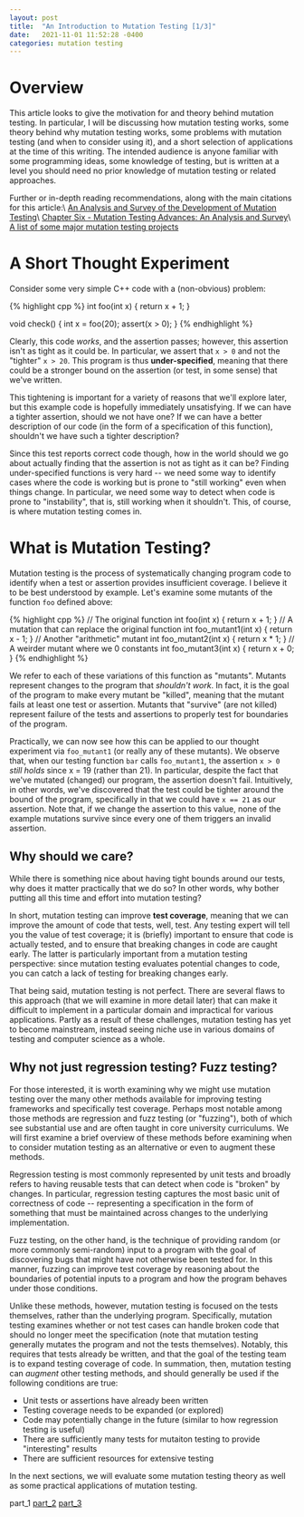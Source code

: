 ```yaml
---
layout: post
title:  "An Introduction to Mutation Testing [1/3]"
date:   2021-11-01 11:52:28 -0400
categories: mutation testing
---
```


# Overview

This article looks to give the motivation for and theory behind mutation testing.  In particular, I will be discussing how mutation testing works, some theory behind why mutation testing works, some problems with mutation testing (and when to consider using it), and a short selection of applications at the time of this writing.  The intended audience is anyone familiar with some programming ideas, some knowledge of testing, but is written at a level you should need no prior knowledge of mutation testing or related approaches.

Further or in-depth reading recommendations, along with the main citations for this article:\\
[An Analysis and Survey of the Development of Mutation Testing](https://ieeexplore.ieee.org/document/5487526)\\
[Chapter Six - Mutation Testing Advances: An Analysis and Survey](https://www.sciencedirect.com/science/article/abs/pii/S0065245818300305)\\
[A list of some major mutation testing projects](https://awesomeopensource.com/projects/mutation-testing)

# A Short Thought Experiment

Consider some very simple C++ code with a (non-obvious) problem:

{% highlight cpp %}
int foo(int x) {
  return x + 1;
}

void check() {
  int x = foo(20);
  assert(x > 0);
}
{% endhighlight %}

Clearly, this code _works_, and the assertion passes; however, this assertion isn't as tight as it could be.  In particular, we assert that `x > 0` and not the "tighter" `x > 20`.  This program is thus **under-specified**, meaning that there could be a stronger bound on the assertion (or test, in some sense) that we've written.

This tightening is important for a variety of reasons that we'll explore later, but this example code is hopefully immediately unsatisfying.  If we can have a tighter assertion, should we not have one?  If we can have a better description of our code (in the form of a specification of this function), shouldn't we have such a tighter description?

Since this test reports correct code though, how in the world should we go about actually finding that the assertion is not as tight as it can be?  Finding under-specified functions is very hard -- we need some way to identify cases where the code is working but is prone to "still working" even when things change.  In particular, we need some way to detect when code is prone to "instability", that is, still working when it shouldn't.  This, of course, is where mutation testing comes in.

# What is Mutation Testing?

Mutation testing is the process of systematically changing program code to identify when a test or assertion provides insufficient coverage.  I believe it to be best understood by example.  Let's examine some mutants of the function `foo` defined above:

{% highlight cpp %}
// The original function
int foo(int x) {
  return x + 1;
}
// A mutation that can replace the original function
int foo_mutant1(int x) {
  return x - 1;
}
// Another "arithmetic" mutant
int foo_mutant2(int x) {
  return x * 1;
}
// A weirder mutant where we 0 constants
int foo_mutant3(int x) {
  return x + 0;
}
{% endhighlight %}

We refer to each of these variations of this function as "mutants".  Mutants represent changes to the program that _shouldn't work_.  In fact, it is the goal of the program to make every mutant be "killed", meaning that the mutant fails at least one test or assertion.  Mutants that "survive" (are not killed) represent failure of the tests and assertions to properly test for boundaries of the program.

Practically, we can now see how this can be applied to our thought experiment via `foo_mutant1` (or really any of these mutants).  We observe that, when our testing function `bar` calls `foo_mutant1`, the assertion `x > 0` _still holds_ since x = 19 (rather than 21).  In particular, despite the fact that we've mutated (changed) our program, the assertion doesn't fail.  Intuitively, in other words, we've discovered that the test could be tighter around the bound of the program, specifically in that we could have `x == 21` as our assertion.  Note that, if we change the assertion to this value, none of the example mutations survive since every one of them triggers an invalid assertion.

## Why should we care?

While there is something nice about having tight bounds around our tests, why does it matter practically that we do so?  In other words, why bother putting all this time and effort into mutation testing?

In short, mutation testing can improve **test coverage**, meaning that we can improve the amount of code that tests, well, test.  Any testing expert will tell you the value of test coverage; it is (briefly) important to ensure that code is actually tested, and to ensure that breaking changes in code are caught early.  The latter is particularly important from a mutation testing perspective: since mutation testing evaluates potential changes to code, you can catch a lack of testing for breaking changes early.

That being said, mutation testing is not perfect.  There are several flaws to this approach (that we will examine in more detail later) that can make it difficult to implement in a particular domain and impractical for various applications.  Partly as a result of these challenges, mutation testing has yet to become mainstream, instead seeing niche use in various domains of testing and computer science as a whole.

## Why not just regression testing?  Fuzz testing?

For those interested, it is worth examining why we might use mutation testing over the many other methods available for improving testing frameworks and specifically test coverage.  Perhaps most notable among those methods are regression and fuzz testing (or "fuzzing"), both of which see substantial use and are often taught in core university curriculums.  We will first examine a brief overview of these methods before examining when to consider mutation testing as an alternative or even to augment these methods.

Regression testing is most commonly represented by unit tests and broadly refers to having reusable tests that can detect when code is "broken" by changes.  In particular, regression testing captures the most basic unit of correctness of code -- representing a specification in the form of something that must be maintained across changes to the underlying implementation.

Fuzz testing, on the other hand, is the technique of providing random (or more commonly semi-random) input to a program with the goal of discovering bugs that might have not otherwise been tested for.  In this manner, fuzzing can improve test coverage by reasoning about the boundaries of potential inputs to a program and how the program behaves under those conditions.

Unlike these methods, however, mutation testing is focused on the tests themselves, rather than the underlying program.  Specifically, mutation testing examines whether or not test cases can handle broken code that should no longer meet the specification (note that mutation testing generally mutates the program and not the tests themselves).  Notably, this requires that tests already be written, and that the goal of the testing team is to expand testing coverage of code.  In summation, then, mutation testing can _augment_ other testing methods, and should generally be used if the following conditions are true:

* Unit tests or assertions have already been written
* Testing coverage needs to be expanded (or explored)
* Code may potentially change in the future (similar to how regression testing is useful)
* There are sufficiently many tests for mutaiton testing to provide "interesting" results
* There are sufficient resources for extensive testing

In the next sections, we will evaluate some mutation testing theory as well as some practical applications of mutation testing.

part_1 [part_2](/~dgeisler/mutation/testing/2021/11/07/mutation-testing2.html) [part_3](/~dgeisler/mutation/testing/2021/11/08/mutation-testing3.html)